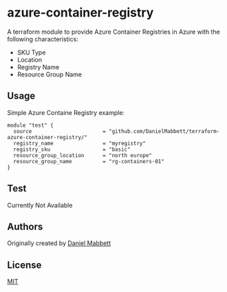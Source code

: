 # azure-container-registry

A terraform module to provide Azure Container Registries in Azure with the following
characteristics:
* SKU Type
* Location
* Registry Name
* Resource Group Name


## Usage

Simple Azure Containe Registry example:

```hcl
module "test" {
  source                       = "github.com/DanielMabbett/terraform-azure-container-registry/"
  registry_name                = "myregistry"
  registry_sku                 = "basic"
  resource_group_location      = "north europe"
  resource_group_name          = "rg-containers-01"
}
```

## Test

Currently Not Available

## Authors

Originally created by [Daniel Mabbett](https://github.com/danielmabbett)

## License

[MIT](LICENSE)
